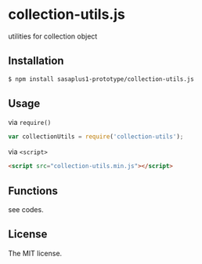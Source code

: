 # collection-utils.js

utilities for collection object

## Installation

```sh
$ npm install sasaplus1-prototype/collection-utils.js
```

## Usage

via `require()`

```js
var collectionUtils = require('collection-utils');
```

via `<script>`

```html
<script src="collection-utils.min.js"></script>
```

## Functions

see codes.

## License

The MIT license.
